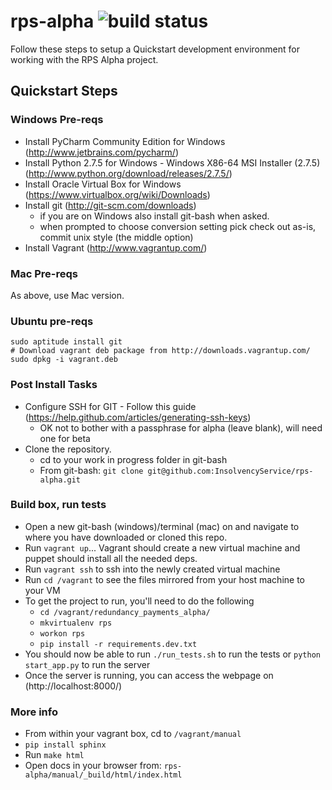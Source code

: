 rps-alpha ![build status](https://travis-ci.org/InsolvencyService/rps-alpha.png?branch=master)
=========

Follow these steps to setup a Quickstart development environment for working with the RPS Alpha project.

## Quickstart Steps

### Windows Pre-reqs

- Install PyCharm Community Edition for Windows (http://www.jetbrains.com/pycharm/)
- Install Python 2.7.5 for Windows - Windows X86-64 MSI Installer (2.7.5) (http://www.python.org/download/releases/2.7.5/)
- Install Oracle Virtual Box for Windows (https://www.virtualbox.org/wiki/Downloads)
- Install git (http://git-scm.com/downloads)
  - if you are on Windows also install git-bash when asked.
  - when prompted to choose conversion setting pick check out as-is, commit unix style (the middle option)
- Install Vagrant (http://www.vagrantup.com/)

### Mac Pre-reqs

As above, use Mac version.


### Ubuntu pre-reqs

```
sudo aptitude install git
# Download vagrant deb package from http://downloads.vagrantup.com/
sudo dpkg -i vagrant.deb
```

### Post Install Tasks

- Configure SSH for GIT - Follow this guide (https://help.github.com/articles/generating-ssh-keys)
  - OK not to bother with a passphrase for alpha (leave blank), will need one for beta
- Clone the repository.
  - cd to your work in progress folder in git-bash
  - From git-bash: `git clone git@github.com:InsolvencyService/rps-alpha.git`

### Build box, run tests

- Open a new git-bash (windows)/terminal (mac) on and navigate to where you have downloaded or cloned this repo.
- Run `vagrant up`... Vagrant should create a new virtual machine and puppet should install all the needed deps.
- Run `vagrant ssh` to ssh into the newly created virtual machine
- Run `cd /vagrant` to see the files mirrored from your host machine to your VM
- To get the project to run, you'll need to do the following
  - `cd /vagrant/redundancy_payments_alpha/`
  - `mkvirtualenv rps`
  - `workon rps`
  - `pip install -r requirements.dev.txt`
- You should now be able to run `./run_tests.sh` to run the tests or `python start_app.py` to run the server
- Once the server is running, you can access the webpage on (http://localhost:8000/)

### More info

- From within your vagrant box, cd to `/vagrant/manual`
- `pip install sphinx`
- Run `make html`
- Open docs in your browser from: `rps-alpha/manual/_build/html/index.html`
